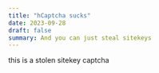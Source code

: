 ```yaml
---
title: "hCaptcha sucks"
date: 2023-09-28
draft: false
summary: And you can just steal sitekeys
---
```


this is a stolen sitekey captcha

<script src="https://js.hcaptcha.com/1/api.js?hl=fr" async defer></script>
<div
  class="h-captcha"
  data-sitekey="cb7608bc-fc3a-48bd-a36f-845f9acffa02"
  data-theme="dark"
  data-error-callback="onError"
></div>